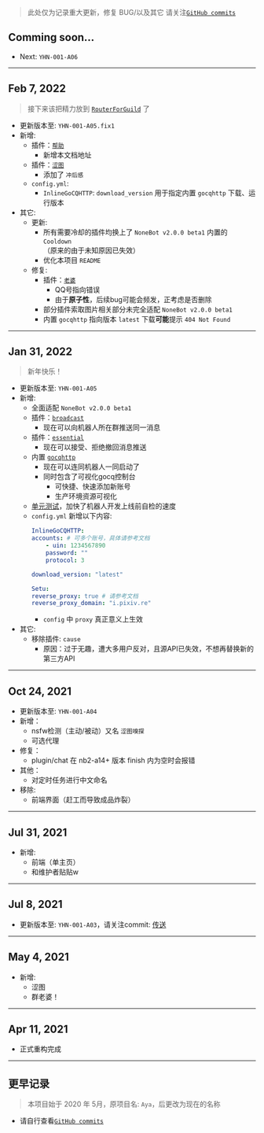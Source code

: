 > 此处仅为记录重大更新，修复 BUG/以及其它 请关注[`GitHub commits`](https://github.com/Kyomotoi/ATRI/commits/main)

## Comming soon...
- Next: `YHN-001-A06`

---

## Feb 7, 2022

> 接下来该把精力放到 [`RouterForGuild`](https://github.com/Kyomotoi/RouterForGuild) 了

- 更新版本至: `YHN-001-A05.fix1`
- 新增:
    - 插件：[`帮助`](user/service-help.md)
        - 新增本文档地址
    - 插件：[`涩图`](user/service-setu.md)
        - 添加了 `冲后感`
    - `config.yml`:
        - `InlineGoCQHTTP`: `download_version` 用于指定内置 `gocqhttp` 下载、运行版本
- 其它:
    - 更新:
        - 所有需要冷却的插件均换上了 `NoneBot v2.0.0 beta1` 内置的 `Cooldown`<br>（原来的由于未知原因已失效）
        - 优化本项目 `README`
    - 修复:
        - 插件：[`老婆`](user/service-wife.md)
            - QQ号指向错误
            - 由于**原子性**，后续bug可能会频发，正考虑是否删除
        - 部分插件索取图片相关部分未完全适配 `NoneBot v2.0.0 beta1`
        - 内置 `gocqhttp` 指向版本 `latest` 下载**可能**提示 `404 Not Found`

---

## Jan 31, 2022

> 新年快乐！

- 更新版本至: `YHN-001-A05`
- 新增:
    - 全面适配 `NoneBot v2.0.0 beta1`
    - 插件：[`broadcast`](user/service-broadcast.md)
        - 现在可以向机器人所在群推送同一消息
    - 插件：[`essential`](user/service-essential.md)
        - 现在可以接受、拒绝撤回消息推送
    - 内置 [`gocqhttp`](https://github.com/mnixry/nonebot-plugin-gocqhttp)
        - 现在可以连同机器人一同启动了
        - 同时包含了可视化gocq控制台
            - 可快捷、快速添加新账号
            - 生产环境资源可视化
    - [单元测试](/test)，加快了机器人开发上线前自检的速度
    - `config.yml` 新增以下内容:
        ```yaml
        InlineGoCQHTTP:
        accounts: # 可多个账号，具体请参考文档
            - uin: 1234567890
            password: ""
            protocol: 3
        
        download_version: "latest"

        Setu:
        reverse_proxy: true # 请参考文档
        reverse_proxy_domain: "i.pixiv.re"
        ```
        - `config` 中 `proxy` 真正意义上生效
- 其它:
    - 移除插件: `cause`
        - 原因：过于无趣，遭大多用户反对，且源API已失效，不想再替换新的第三方API

---

## Oct 24, 2021

- 更新版本至: `YHN-001-A04`
- 新增：
    - nsfw检测（主动/被动）又名 `涩图嗅探`
    - 可选代理
- 修复：
    - plugin/chat 在 nb2-a14+ 版本 finish 内为空时会报错
- 其他：
    - 对定时任务进行中文命名
- 移除:
    - 前端界面（赶工而导致成品炸裂）

---

## Jul 31, 2021

- 新增:
    - 前端（单主页）
    - 和维护者贴贴w

---

## Jul 8, 2021

-  更新版本至: `YHN-001-A03`，请关注commit: [传送](https://github.com/Kyomotoi/ATRI/commit/be2747e4d4b820ca0f1f988d3b77a628da26fe7b)

---

## May 4, 2021

- 新增:
    - 涩图
    - 群老婆！

---

## Apr 11, 2021

- 正式重构完成

---

## 更早记录

> 本项目始于 2020 年 5月，原项目名: `Aya`，后更改为现在的名称

- 请自行查看[`GitHub commits`](https://github.com/Kyomotoi/ATRI/commits/main)
